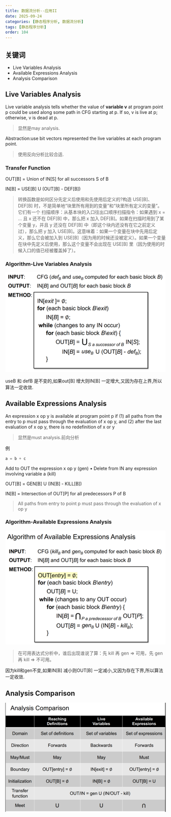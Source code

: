 ```yaml
---
title: 数据流分析--应用II
date: 2025-09-24
categories: [静态程序分析, 数据流分析]
tags: [静态程序分析]
order: 104
---
```


## 关键词

- Live Variables Analysis
- Available Expressions Analysis
- Analysis Comparison

## Live Variables Analysis

Live variable analysis tells whether the value of **variable v** at program point p could be used along some path in CFG starting at p.
If so, v is live at p; otherwise, v is dead at p.

> 显然是may analysis.

Abstraction:use bit vectors represented the live variables at each program point.

> 使用反向分析比较合适.

### Transfer Function

OUT[B] = Union of IN[S] for all successors S of B

IN[B] = USE[B] U (OUT[B] - DEF[B])

> 转换函数是如何区分先定义后使用和先使用后定义的?构造 USE[B]、DEF[B] 时，不是简单地“块里所有用到的变量”和“块里所有定义的变量”。它们有一个 扫描顺序：从基本块的入口往出口顺序扫描指令：如果遇到 x = ... 且 x 还不在 DEF[B] 中，那么把 x 加入 DEF[B]。如果在扫描时用到了某个变量 y，并且 y 还没在 DEF[B] 中（即这个块内还没有在它之前定义过），那么把 y 加入 USE[B]。这意味着：如果一个变量在块中先用后定义，那么它会被加入到 USE[B]（因为用的时候还没被定义）。如果一个变量在块中先定义后使用，那么这个变量不会出现在 USE[B] 里（因为使用的时候入口的值已经被覆盖掉了）。

### Algorithm-Live Variables Analysis

![alt text](../assets/img/静态程序分析/活变量分析.png)

useB 和 defB 是不变的,如果out[B] 增大则IN[B] 一定增大,又因为存在上界,所以算法一定收敛.

## Available Expressions Analysis

An expression x op y is available at program point p if (1) all paths
from the entry to p must pass through the evaluation of x op y, and (2)
after the last evaluation of x op y, there is no redefinition of x or y

> 显然是must analysis.前向分析

例

```c
a = b + c
```

Add to OUT the expression x op y (gen)
• Delete from IN any expression involving variable a (kill)

OUT[B] = GEN[B] U (IN[B] - KILL[B])

IN[B] = Intersection of OUT[P] for all predecessors P of B

> All paths from entry to point p must pass through the evaluation of x op y

### Algorithm-Available Expressions Analysis

![algorithm](../assets/img/静态程序分析/AvailableExpressionsAnalysis.png)

> 在可用表达式分析中，谁后出现谁说了算：先 kill 再 gen ⇒ 可用，先 gen 再 kill ⇒ 不可用。

因为kill和gen不变,如果IN[B] 减小则OUT[B] 一定减小,又因为存在下界,所以算法一定收敛.

## Analysis Comparison

![Comparison](../assets/img/静态程序分析/AnalysisComparison.png)
